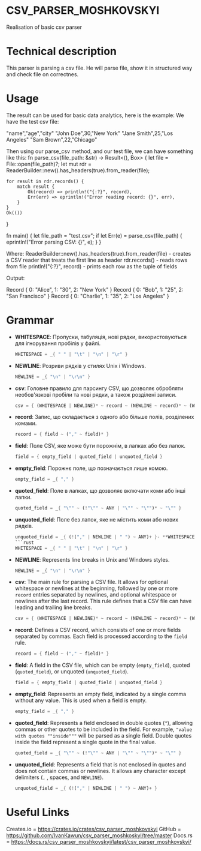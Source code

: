 # CSV_PARSER_MOSHKOVSKYI
Realisation of basic csv parser
# Technical description
This parser is parsing a csv file.
He will parse file, show it in structured way and check file on correctnes.
# Usage
The result can be used for basic data analytics, here is the example:
We have the test csv file:

"name","age","city"
"John Doe",30,"New York"
"Jane Smith",25,"Los Angeles"
"Sam Brown",22,"Chicago"

Then using our parse_csv method, and our test file, we can have something like this:
fn parse_csv(file_path: &str) -> Result<(), Box<dyn Error>> {
    let file = File::open(file_path)?;
    let mut rdr = ReaderBuilder::new().has_headers(true).from_reader(file);

    for result in rdr.records() {
        match result {
            Ok(record) => println!("{:?}", record),
            Err(err) => eprintln!("Error reading record: {}", err),
        }
    }
    Ok(())
}

fn main() {
    let file_path = "test.csv";
    if let Err(e) = parse_csv(file_path) {
        eprintln!("Error parsing CSV: {}", e);
    }
}

Where:
ReaderBuilder::new().has_headers(true).from_reader(file) - creates a CSV reader that treats
the first line as header
rdr.records() - reads rows from file
println!("{:?}", record) - prints each row as the tuple of fields

Output:

Record { 0: "Alice", 1: "30", 2: "New York" }
Record { 0: "Bob", 1: "25", 2: "San Francisco" }
Record { 0: "Charlie", 1: "35", 2: "Los Angeles" }
# Grammar
- **WHITESPACE**: Пропуски, табуляція, нові рядки, використовуються для ігнорування пробілів у файлі.
    ```rust
    WHITESPACE = _{ " " | "\t" | "\n" | "\r" }
    ```

- **NEWLINE**: Розриви рядків у стилях Unix і Windows.
    ```rust
    NEWLINE = _{ "\n" | "\r\n" }
    ```

- **csv**: Головне правило для парсингу CSV, що дозволяє обробляти необов'язкові пробіли та нові рядки, а також розділені записи.
    ```rust
    csv = { (WHITESPACE | NEWLINE)* ~ record ~ (NEWLINE ~ record)* ~ (WHITESPACE | NEWLINE)* }
    ```

- **record**: Запис, що складається з одного або більше полів, розділених комами.
    ```rust
    record = { field ~ ("," ~ field)* }
    ```

- **field**: Поле CSV, яке може бути порожнім, в лапках або без лапок.
    ```rust
    field = { empty_field | quoted_field | unquoted_field }
    ```

- **empty_field**: Порожнє поле, що позначається лише комою.
    ```rust
    empty_field = _{ "," }
    ```

- **quoted_field**: Поле в лапках, що дозволяє включати коми або інші лапки.
    ```rust
    quoted_field = _{ "\"" ~ (!"\"" ~ ANY | "\"" ~ "\"")* ~ "\"" }
    ```

- **unquoted_field**: Поле без лапок, яке не містить коми або нових рядків.
    ```rust
    unquoted_field = _{ (!("," | NEWLINE | " ") ~ ANY)+ }- **WHITESPACE**: Represents spaces, tabs, newlines, and carriage returns. Used for ignoring whitespace within the CSV file.
    ```rust
    WHITESPACE = _{ " " | "\t" | "\n" | "\r" }
    ```

- **NEWLINE**: Represents line breaks in Unix and Windows styles.
    ```rust
    NEWLINE = _{ "\n" | "\r\n" }
    ```

- **csv**: The main rule for parsing a CSV file. It allows for optional whitespace or newlines at the beginning, followed by one or more `record` entries separated by newlines, and optional whitespace or newlines after the last record. This rule defines that a CSV file can have leading and trailing line breaks.
    ```rust
    csv = { (WHITESPACE | NEWLINE)* ~ record ~ (NEWLINE ~ record)* ~ (WHITESPACE | NEWLINE)* }
    ```

- **record**: Defines a CSV record, which consists of one or more fields separated by commas. Each field is processed according to the `field` rule.
    ```rust
    record = { field ~ ("," ~ field)* }
    ```

- **field**: A field in the CSV file, which can be empty (`empty_field`), quoted (`quoted_field`), or unquoted (`unquoted_field`).
    ```rust
    field = { empty_field | quoted_field | unquoted_field }
    ```

- **empty_field**: Represents an empty field, indicated by a single comma without any value. This is used when a field is empty.
    ```rust
    empty_field = _{ "," }
    ```

- **quoted_field**: Represents a field enclosed in double quotes (`"`), allowing commas or other quotes to be included in the field. For example, `"value with quotes ""inside"""` will be parsed as a single field. Double quotes inside the field represent a single quote in the final value.
    ```rust
    quoted_field = _{ "\"" ~ (!"\"" ~ ANY | "\"" ~ "\"")* ~ "\"" }
    ```

- **unquoted_field**: Represents a field that is not enclosed in quotes and does not contain commas or newlines. It allows any character except delimiters (`,` , spaces, and `NEWLINE`).
    ```rust
    unquoted_field = _{ (!("," | NEWLINE | " ") ~ ANY)+ }
    ```
# Useful Links
Creates.io = https://crates.io/crates/csv_parser_moshkovskyi
GitHub = https://github.com/IvanKawun/csv_parser_moshkoskyi/tree/master
Docs.rs = https://docs.rs/csv_parser_moshkovskyi/latest/csv_parser_moshkovskyi/